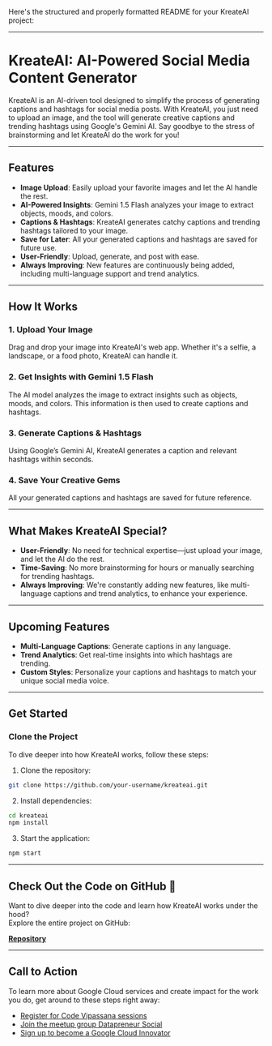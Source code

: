 Here's the structured and properly formatted README for your KreateAI project:

---

# KreateAI: AI-Powered Social Media Content Generator

KreateAI is an AI-driven tool designed to simplify the process of generating captions and hashtags for social media posts. With KreateAI, you just need to upload an image, and the tool will generate creative captions and trending hashtags using Google's Gemini AI. Say goodbye to the stress of brainstorming and let KreateAI do the work for you!

---

## Features

- **Image Upload**: Easily upload your favorite images and let the AI handle the rest.
- **AI-Powered Insights**: Gemini 1.5 Flash analyzes your image to extract objects, moods, and colors.
- **Captions & Hashtags**: KreateAI generates catchy captions and trending hashtags tailored to your image.
- **Save for Later**: All your generated captions and hashtags are saved for future use.
- **User-Friendly**: Upload, generate, and post with ease.
- **Always Improving**: New features are continuously being added, including multi-language support and trend analytics.

---

## How It Works

### 1. Upload Your Image
Drag and drop your image into KreateAI's web app. Whether it's a selfie, a landscape, or a food photo, KreateAI can handle it.

### 2. Get Insights with Gemini 1.5 Flash
The AI model analyzes the image to extract insights such as objects, moods, and colors. This information is then used to create captions and hashtags.

### 3. Generate Captions & Hashtags
Using Google’s Gemini AI, KreateAI generates a caption and relevant hashtags within seconds.

### 4. Save Your Creative Gems
All your generated captions and hashtags are saved for future reference.

---

## What Makes KreateAI Special?

- **User-Friendly**: No need for technical expertise—just upload your image, and let the AI do the rest.
- **Time-Saving**: No more brainstorming for hours or manually searching for trending hashtags.
- **Always Improving**: We're constantly adding new features, like multi-language captions and trend analytics, to enhance your experience.

---

## Upcoming Features

- **Multi-Language Captions**: Generate captions in any language.
- **Trend Analytics**: Get real-time insights into which hashtags are trending.
- **Custom Styles**: Personalize your captions and hashtags to match your unique social media voice.

---

## Get Started

### Clone the Project

To dive deeper into how KreateAI works, follow these steps:

1. Clone the repository:

```bash
git clone https://github.com/your-username/kreateai.git
```

2. Install dependencies:

```bash
cd kreateai
npm install
```

3. Start the application:

```bash
npm start
```

---
## Check Out the Code on GitHub 🚀

Want to dive deeper into the code and learn how KreateAI works under the hood?  
Explore the entire project on GitHub:

[**Repository**](https://github.com/hemant-i7/kreateai)

---

## Call to Action

To learn more about Google Cloud services and create impact for the work you do, get around to these steps right away:

- [Register for Code Vipassana sessions](https://rsvp.withgoogle.com/events/cv)
- [Join the meetup group Datapreneur Social](https://www.meetup.com/datapreneur-social/)
- [Sign up to become a Google Cloud Innovator](https://cloud.google.com/innovators?utm_source=cloud_sfdc&utm_medium=email&utm_campaign=FY23-1H-vipassana-innovators&utm_content=joininnovators&utm_term=-)
